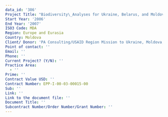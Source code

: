 ```yaml
---
data_id: '386'
Project Title: "Biodiversity\_Analyses for Ukraine, Belarus, and Moldova"
Start Year: '2006'
End Year: '2007'
ISO3 Code: MDA
Region: Europe and Eurasia
Country: Moldova
Client/ Donor: 'PA Consulting/USAID Region Mission to Ukraine, Moldova,and Belarus'
Point of contact: ''
Email: ''
Phone: ''
Current Project? (Y/N): ''
Practice Area:
  - ''
Prime: ''
Contract Value USD: ''
Contract Number: EPP-I-00-03-00015-00
Sub: ''
Link: ''
Link to the document file: ''
Document Title: ''
Subcontract Number/Order Number/Grant Number: ''
---
```

